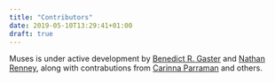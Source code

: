 ```yaml
---
title: "Contributors"
date: 2019-05-10T13:29:41+01:00
draft: true
---
```


Muses is under active development by [Benedict R. Gaster](http://www.cems.uwe.ac.uk/~br-gaster/) and [Nathan Renney](https://people.uwe.ac.uk/Person/NathanRenney), along with contrabutions from [Carinna Parraman](https://www.uwe.ac.uk/sca/research/cfpr/staff/carinna_parraman/) and others. 

